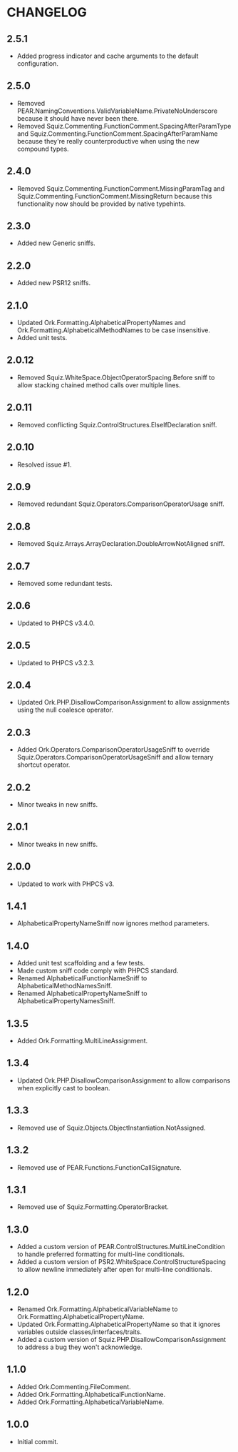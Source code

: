 # CHANGELOG

## 2.5.1

* Added progress indicator and cache arguments to the default configuration.

## 2.5.0

* Removed PEAR.NamingConventions.ValidVariableName.PrivateNoUnderscore because
  it should have never been there.
* Removed Squiz.Commenting.FunctionComment.SpacingAfterParamType and
  Squiz.Commenting.FunctionComment.SpacingAfterParamName because they're really
  counterproductive when using the new compound types.

## 2.4.0

* Removed Squiz.Commenting.FunctionComment.MissingParamTag and
  Squiz.Commenting.FunctionComment.MissingReturn because this
  functionality now should be provided by native typehints.

## 2.3.0

* Added new Generic sniffs.

## 2.2.0

* Added new PSR12 sniffs.

## 2.1.0

* Updated Ork.Formatting.AlphabeticalPropertyNames and
  Ork.Formatting.AlphabeticalMethodNames to be case insensitive.
* Added unit tests.

## 2.0.12

* Removed Squiz.WhiteSpace.ObjectOperatorSpacing.Before sniff to allow
  stacking chained method calls over multiple lines.

## 2.0.11

* Removed conflicting Squiz.ControlStructures.ElseIfDeclaration sniff.

## 2.0.10

* Resolved issue #1.

## 2.0.9

* Removed redundant Squiz.Operators.ComparisonOperatorUsage sniff.

## 2.0.8

* Removed Squiz.Arrays.ArrayDeclaration.DoubleArrowNotAligned sniff.

## 2.0.7

* Removed some redundant tests.

## 2.0.6

* Updated to PHPCS v3.4.0.

## 2.0.5

* Updated to PHPCS v3.2.3.

## 2.0.4

* Updated Ork.PHP.DisallowComparisonAssignment to allow assignments using the
  null coalesce operator.

## 2.0.3

* Added Ork.Operators.ComparisonOperatorUsageSniff to override
  Squiz.Operators.ComparisonOperatorUsageSniff and allow ternary shortcut
  operator.

## 2.0.2

* Minor tweaks in new sniffs.

## 2.0.1

* Minor tweaks in new sniffs.

## 2.0.0

* Updated to work with PHPCS v3.

## 1.4.1

* AlphabeticalPropertyNameSniff now ignores method parameters.

## 1.4.0

* Added unit test scaffolding and a few tests.
* Made custom sniff code comply with PHPCS standard.
* Renamed AlphabeticalFunctionNameSniff to AlphabeticalMethodNamesSniff.
* Renamed AlphabeticalPropertyNameSniff to AlphabeticalPropertyNamesSniff.

## 1.3.5

* Added Ork.Formatting.MultiLineAssignment.

## 1.3.4

* Updated Ork.PHP.DisallowComparisonAssignment to allow comparisons when
  explicitly cast to boolean.

## 1.3.3

* Removed use of Squiz.Objects.ObjectInstantiation.NotAssigned.

## 1.3.2

* Removed use of PEAR.Functions.FunctionCallSignature.

## 1.3.1

* Removed use of Squiz.Formatting.OperatorBracket.

## 1.3.0

* Added a custom version of PEAR.ControlStructures.MultiLineCondition to handle
  preferred formatting for multi-line conditionals.
* Added a custom version of PSR2.WhiteSpace.ControlStructureSpacing to allow
  newline immediately after open for multi-line conditionals.

## 1.2.0

* Renamed Ork.Formatting.AlphabeticalVariableName to
 Ork.Formatting.AlphabeticalPropertyName.
* Updated Ork.Formatting.AlphabeticalPropertyName so that it ignores variables
  outside classes/interfaces/traits.
* Added a custom version of Squiz.PHP.DisallowComparisonAssignment to address a
  bug they won't acknowledge.

## 1.1.0

* Added Ork.Commenting.FileComment.
* Added Ork.Formatting.AlphabeticalFunctionName.
* Added Ork.Formatting.AlphabeticalVariableName.

## 1.0.0

* Initial commit.
